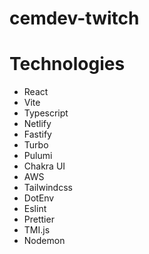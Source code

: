 # cemdev-twitch

# Technologies

- React
- Vite
- Typescript
- Netlify
- Fastify
- Turbo
- Pulumi
- Chakra UI
- AWS
- Tailwindcss
- DotEnv
- Eslint
- Prettier
- TMI.js
- Nodemon